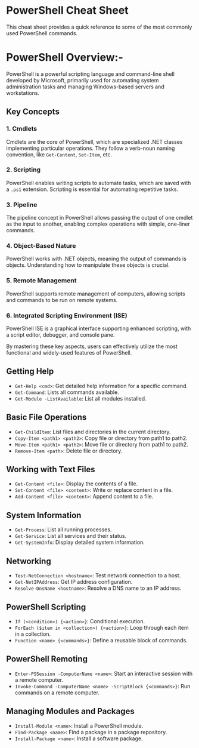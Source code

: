 # PowerShell Cheat Sheet 

This cheat sheet provides a quick reference to some of the most commonly used PowerShell commands.

# PowerShell Overview:-

PowerShell is a powerful scripting language and command-line shell developed by Microsoft, primarily used for automating system administration tasks and managing Windows-based servers and workstations.

## Key Concepts

### 1. Cmdlets
Cmdlets are the core of PowerShell, which are specialized .NET classes implementing particular operations. They follow a verb-noun naming convention, like `Get-Content`, `Set-Item`, etc.

### 2. Scripting
PowerShell enables writing scripts to automate tasks, which are saved with a `.ps1` extension. Scripting is essential for automating repetitive tasks.

### 3. Pipeline
The pipeline concept in PowerShell allows passing the output of one cmdlet as the input to another, enabling complex operations with simple, one-liner commands.

### 4. Object-Based Nature
PowerShell works with .NET objects, meaning the output of commands is objects. Understanding how to manipulate these objects is crucial.

### 5. Remote Management
PowerShell supports remote management of computers, allowing scripts and commands to be run on remote systems.

### 6. Integrated Scripting Environment (ISE)
PowerShell ISE is a graphical interface supporting enhanced scripting, with a script editor, debugger, and console pane.

By mastering these key aspects, users can effectively utilize the most functional and widely-used features of PowerShell.


## Getting Help

- `Get-Help <cmd>`: Get detailed help information for a specific command.
- `Get-Command`: Lists all commands available.
- `Get-Module -ListAvailable`: List all modules installed.

## Basic File Operations

- `Get-ChildItem`: List files and directories in the current directory.
- `Copy-Item <path1> <path2>`: Copy file or directory from path1 to path2.
- `Move-Item <path1> <path2>`: Move file or directory from path1 to path2.
- `Remove-Item <path>`: Delete file or directory.

## Working with Text Files

- `Get-Content <file>`: Display the contents of a file.
- `Set-Content <file> <content>`: Write or replace content in a file.
- `Add-Content <file> <content>`: Append content to a file.

## System Information

- `Get-Process`: List all running processes.
- `Get-Service`: List all services and their status.
- `Get-SystemInfo`: Display detailed system information.

## Networking

- `Test-NetConnection <hostname>`: Test network connection to a host.
- `Get-NetIPAddress`: Get IP address configuration.
- `Resolve-DnsName <hostname>`: Resolve a DNS name to an IP address.

## PowerShell Scripting

- `If (<condition>) {<action>}`: Conditional execution.
- `ForEach ($item in <collection>) {<action>}`: Loop through each item in a collection.
- `Function <name> {<commands>}`: Define a reusable block of commands.

## PowerShell Remoting

- `Enter-PSSession -ComputerName <name>`: Start an interactive session with a remote computer.
- `Invoke-Command -ComputerName <name> -ScriptBlock {<commands>}`: Run commands on a remote computer.

## Managing Modules and Packages

- `Install-Module <name>`: Install a PowerShell module.
- `Find-Package <name>`: Find a package in a package repository.
- `Install-Package <name>`: Install a software package.

